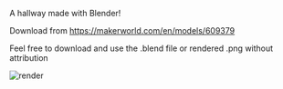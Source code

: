 A hallway made with Blender!

Download from https://makerworld.com/en/models/609379

Feel free to download and use the .blend file or rendered .png without attribution

![render](https://github.com/user-attachments/assets/5c76c9ec-08ea-442e-b760-6b7e38814496)
